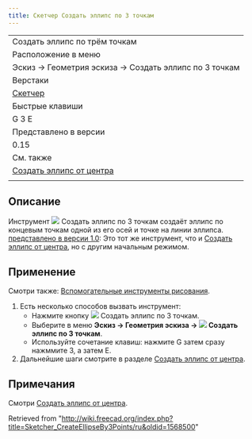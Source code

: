 ```yaml
---
title: Скетчер Создать эллипс по 3 точкам
---
```

|  |
| --- |
| Создать эллипс по трём точкам |
| Расположение в меню |
| Эскиз → Геометрия эскиза → Создать эллипс по 3 точкам |
| Верстаки |
| [Скетчер](/Sketcher_Workbench/ru "Sketcher Workbench/ru") |
| Быстрые клавиши |
| G 3 E |
| Представлено в версии |
| 0.15 |
| См. также |
| [Создать эллипс от центра](/Sketcher_CreateEllipseByCenter/ru "Sketcher CreateEllipseByCenter/ru") |
|  |

## Описание

Инструмент ![](/images/Sketcher_CreateEllipseBy3Points.svg) Создать эллипс по 3 точкам создаёт эллипс по концевым точкам одной из его осей и точке на линии эллипса. [представлено в версии 1.0](/Release_notes_1.0/ru "Release notes 1.0/ru"): Это тот же инструмент, что и [Создать эллипс от центра](/Sketcher_CreateEllipseByCenter/ru "Sketcher CreateEllipseByCenter/ru"), но с другим начальным режимом.

## Применение

Смотри также: [Вспомогательные инструменты рисования](/Sketcher_Workbench/ru#Drawing_aids "Sketcher Workbench/ru").

1. Есть несколько способов вызвать инструмент:
   * Нажмите кнопку ![](/images/Sketcher_CreateEllipseBy3Points.svg) Создать эллипс по 3 точкам.
   * Выберите в меню **Эскиз → Геометрия эскиза → ![](/images/Sketcher_CreateEllipseBy3Points.svg) Создать эллипс по 3 точкам**.
   * Используйте сочетание клавиш: нажмите G затем сразу нажммите 3, а затем E.
2. Дальнейшие шаги смотрите в разделе [Создать эллипс от центра](/Sketcher_CreateEllipseByCenter/ru#Usage "Sketcher CreateEllipseByCenter/ru").

## Примечания

Смотри [Создать эллипс от центра](/Sketcher_CreateEllipseByCenter/ru#Notes "Sketcher CreateEllipseByCenter/ru").

Retrieved from "<http://wiki.freecad.org/index.php?title=Sketcher_CreateEllipseBy3Points/ru&oldid=1568500>"